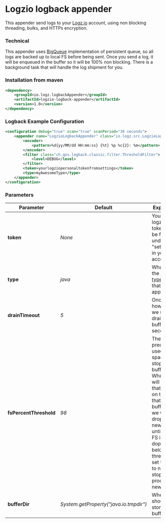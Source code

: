 # Logzio logback appender
This appender send logs to your [Logz.io](http://logz.io) account, using non blocking threading, bulks, and HTTPs encryption.

### Technical
This appender uses [BigQueue](https://github.com/bulldog2011/bigqueue) implementation of persistent queue, so all logs are backed up to local FS before being sent. Once you send a log, it will be enqueued in the buffer so it will be 100% non blocking. There is a background task that will handle the log shipment for you.

### Installation from maven
```xml
<dependency>
    <groupId>io.logz.logbackAppender</groupId>
    <artifactId>logzio-logback-appender</artifactId>
    <version>1.0</version>
</dependency>
```

### Logback Example Configuration
```xml
<configuration debug="true" scan="true" scanPeriod="30 seconds">
    <appender name="LogzioLogbackAppender" class="io.logz.src.LogzioLogbackAppender">
        <encoder>
            <pattern>%d{yy/MM/dd HH:mm:ss} {%t} %p %c{2}: %m</pattern>
        </encoder>
        <filter class="ch.qos.logback.classic.filter.ThresholdFilter">
            <level>DEBUG</level>
        </filter>
        <token>yourlogziopersonaltokenfromsettings</token>
        <type>myAwesomeType</type>
    </appender>
</configuration>
```

### Parameters
| Parameter          | Default                              | Explained  |
| ------------------ | ------------------------------------ | ----- |
| **token**              | *None*                                 | Your logz.io token, can be found under "settings" in your account |
| **type**               | *java*                                 | What is the [log type](http://support.logz.io/support/solutions/articles/6000103063-what-is-type-) for that appender |
| **drainTimeout**       | *5*                                    | Once in how long we should drain the buffer (in seconds) |
| **fsPercentThreshold** | *98*                                   | The precent of used FS space, to stop buffering. When we will reach that mark, on the FS that the buffer is in we will drop all new logs until the FS is dopping below that threhsold. set to -1 to never stop processing new logs |
| **bufferDir**          | *System.getProperty("java.io.tmpdir")* | Where we should store the buffer |
